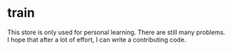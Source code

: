 # train
This store is only used for personal learning. There are still many problems. I hope that after a lot of effort, I can write a contributing code.
